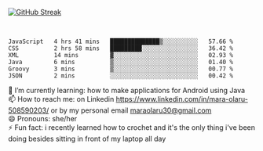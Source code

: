 

 <!--<img align="center" src="https://github-readme-stats.vercel.app/api?username=MaraxD&theme=github_dark&show_icons=true&count_private=true"/>-->
[![GitHub Streak](http://github-readme-streak-stats.herokuapp.com?user=MaraxD&theme=tokyonight_duo&align=center)](https://git.io/streak-stats)
 
 
 <br/>

<!--START_SECTION:waka-->

```text
JavaScript   4 hrs 41 mins   ██████████████▒░░░░░░░░░░   57.66 %
CSS          2 hrs 58 mins   █████████░░░░░░░░░░░░░░░░   36.42 %
XML          14 mins         ▓░░░░░░░░░░░░░░░░░░░░░░░░   02.93 %
Java         6 mins          ▒░░░░░░░░░░░░░░░░░░░░░░░░   01.40 %
Groovy       3 mins          ▒░░░░░░░░░░░░░░░░░░░░░░░░   00.77 %
JSON         2 mins          ░░░░░░░░░░░░░░░░░░░░░░░░░   00.42 %
```

<!--END_SECTION:waka-->
<!--[![willianrod's wakatime stats](https://github-readme-stats.vercel.app/api/wakatime?username=MaraxD)](https://github.com/anuraghazra/github-readme-stats)-->

🌱 I’m currently learning: how to make applications for Android using Java<br/>
📫 How to reach me: on Linkedin https://www.linkedin.com/in/mara-olaru-508590203/ or by my personal email maraolaru30@gmail.com <br/>
😄 Pronouns: she/her <br/>
⚡ Fun fact: i recently learned how to crochet and it's the only thing i've been doing besides sitting in front of my laptop all day <br/>
 
